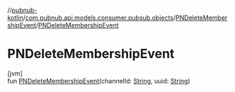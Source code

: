 //[pubnub-kotlin](../../../index.md)/[com.pubnub.api.models.consumer.pubsub.objects](../index.md)/[PNDeleteMembershipEvent](index.md)/[PNDeleteMembershipEvent](-p-n-delete-membership-event.md)

# PNDeleteMembershipEvent

[jvm]\
fun [PNDeleteMembershipEvent](-p-n-delete-membership-event.md)(channelId: [String](https://kotlinlang.org/api/latest/jvm/stdlib/kotlin/-string/index.html), uuid: [String](https://kotlinlang.org/api/latest/jvm/stdlib/kotlin/-string/index.html))
